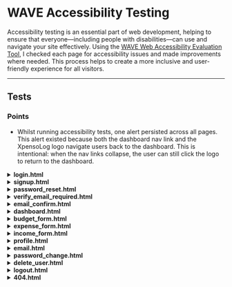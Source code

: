 # WAVE Accessibility Testing

Accessibility testing is an essential part of web development, helping to ensure that everyone—including people with disabilities—can use and navigate your site effectively. Using the [WAVE Web Accessibility Evaluation Tool](https://wave.webaim.org/), I checked each page for accessibility issues and made improvements where needed. This process helps to create a more inclusive and user-friendly experience for all visitors.

---

## Tests

### Points

- Whilst running accessibility tests, one alert persisted across all pages. This alert existed because both the dashboard nav link and the XpensoLog logo navigate users back to the dashboard. This is intentional: when the nav links collapse, the user can still click the logo to return to the dashboard.

<details>
<summary><strong>login.html</strong></summary>

- **Result:** Initial run failed  
<img src="../images/accessibility-results/wave-login-errors.png" alt="WAVE accessibility errors for login.html" width="400"/>

- **How I fixed it:**  
login.html: Added label elements with related IDs above username and password fields and changed heading level on Sign Up.  
base.html: Changed text to white by removing the 'text-muted' class.

- **Final result:** Passed  
<img src="../images/accessibility-results/wave-login-passed.png" alt="WAVE accessibility passed for login.html" width="400"/>
</details>

<details>
<summary><strong>signup.html</strong></summary>

- **Result:** Initial run failed  
<img src="../images/accessibility-results/wave-signup-errors.png" alt="WAVE accessibility errors for signup.html" width="400"/>

- **How I fixed it:**  
    - Added labels to HTML template.
    - Changed heading level.
    - The link is not redundant; it is needed for user flow, so the alert was not addressed.

- **Final result:** Passed  
<img src="../images/accessibility-results/wave-signup-passed.png" alt="WAVE accessibility passed for signup.html" width="400"/>
</details>

<details>
<summary><strong>password_reset.html</strong></summary>

- **Result:** Passed  
<img src="../images/accessibility-results/wave-password_reset-passed.png" alt="WAVE accessibility passed for signup.html" width="400"/>
</details>

<details>
<summary><strong>verify_email_required.html</strong></summary>

- **Result:** Passed  
<img src="../images/accessibility-results/wave-verify_email-passed.png" alt="WAVE accessibility passed for verify_email_required.html" width="400"/>
</details>

<details>
<summary><strong>email_confirm.html</strong></summary>

- **Result:** Passed  
<img src="../images/accessibility-results/wave-confirm_email-passed.png" alt="WAVE accessibility passed for email_confirm.html" width="400"/>
</details>

<details>
<summary><strong>dashboard.html</strong></summary>

- **Result:** Passed  
<img src="../images/accessibility-results/wave-dashboard-pass.png" alt="WAVE accessibility passed for dashboard.html" width="400"/>

- **Alerts:**
    - During the accessibility test for the dashboard, an alert for a skipped heading was apparent. However, after investigation, the error was not visible on the page. Because there was no visual indication of the error and it also did not affect the page, this was not addressed.

- **Alert:** Unknown  
<img src="../images/accessibility-results/wave-dashboard-alerts.png" alt="WAVE accessibility passed for dashboard.html" width="400"/>
</details>

<details>
<summary><strong>budget_form.html</strong></summary>

- **Result:** Passed  
<img src="../images/accessibility-results/wave-budget-pass.png" alt="WAVE accessibility passed for budget_form.html" width="400"/>
</details>

<details>
<summary><strong>expense_form.html</strong></summary>

- **Result:** Passed  
<img src="../images/accessibility-results/wave-expenses-pass.png" alt="WAVE accessibility passed for expense_form.html" width="400"/>
</details>

<details>
<summary><strong>income_form.html</strong></summary>

- **Result:** Passed  
<img src="../images/accessibility-results/wave-income-pass.png" alt="WAVE accessibility passed for income_form.html" width="400"/>
</details>

<details>
<summary><strong>profile.html</strong></summary>

- **Result:** Passed  
<img src="../images/accessibility-results/wave-profile-pass.png" alt="WAVE accessibility passed for profile.html" width="400"/>
</details>

<details>
<summary><strong>email.html</strong></summary>

- **Result:** Passed  
<img src="../images/accessibility-results/wave-email-pass.png" alt="WAVE accessibility passed for email.html" width="400"/>
</details>

<details>
<summary><strong>password_change.html</strong></summary>

- **Result:** Passed  
<img src="../images/accessibility-results/wave-password_change-pass.png" alt="WAVE accessibility passed for password_change.html" width="400"/>
</details>

<details>
<summary><strong>delete_user.html</strong></summary>

- **Result:** Passed  
<img src="../images/accessibility-results/wave-delete_user-pass.png" alt="WAVE accessibility passed for delete_user.html" width="400"/>
</details>

<details>
<summary><strong>logout.html</strong></summary>

- **Result:** Passed  
<img src="../images/accessibility-results/wave-logout-pass.png" alt="WAVE accessibility passed for logout.html" width="400"/>
</details>

<details>
<summary><strong>404.html</strong></summary>

- **Result:** Passed  
<img src="../images/accessibility-results/wave-404-pass.png" alt="WAVE accessibility passed for 404.html" width="400"/>
</details>